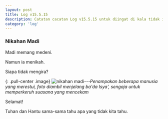 ```yaml
---
layout: post
title: Log v15.5.15
description: Catatan cacatan Log v15.5.15 untuk diingat di kala tidak ingat sekaligus sengaja tidak ingat agar kembali mengingat.
category: 'log'
---
```


### Nikahan Madi

Madi memang medeni.

Namun ia menikah.

Siapa tidak mengira?

{: .pull-center .image}
![nikahan madi](/assets/post/nikahan-madi/IMG-20150515-WA0006.jpg)*---Penampakan beberapa manusia yang merestui, foto diambil menjelang ba'da Isya', sengaja untuk memperkeruh suasana yang mencekam*

Selamat!

Tuhan dan Hantu sama-sama tahu apa yang tidak kita tahu.
